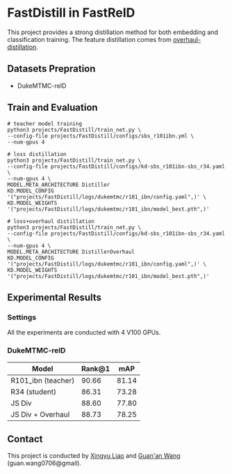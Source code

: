 # FastDistill in FastReID

This project provides a strong distillation method for both embedding and classification training.
The feature distillation comes from [overhaul-distillation](https://github.com/clovaai/overhaul-distillation/tree/master/ImageNet).


## Datasets Prepration
- DukeMTMC-reID


## Train and Evaluation
```shell
# teacher model training
python3 projects/FastDistill/train_net.py \
--config-file projects/FastDistill/configs/sbs_r101ibn.yml \
--num-gpus 4

# loss distillation
python3 projects/FastDistill/train_net.py \
--config-file projects/FastDistill/configs/kd-sbs_r101ibn-sbs_r34.yaml \
--num-gpus 4 \
MODEL.META_ARCHITECTURE Distiller
KD.MODEL_CONFIG '("projects/FastDistill/logs/dukemtmc/r101_ibn/config.yaml",)' \
KD.MODEL_WEIGHTS '("projects/FastDistill/logs/dukemtmc/r101_ibn/model_best.pth",)'

# loss+overhaul distillation
python3 projects/FastDistill/train_net.py \
--config-file projects/FastDistill/configs/kd-sbs_r101ibn-sbs_r34.yaml \
--num-gpus 4 \
MODEL.META_ARCHITECTURE DistillerOverhaul
KD.MODEL_CONFIG '("projects/FastDistill/logs/dukemtmc/r101_ibn/config.yaml",)' \
KD.MODEL_WEIGHTS '("projects/FastDistill/logs/dukemtmc/r101_ibn/model_best.pth",)'
```

## Experimental Results

### Settings

All the experiments are conducted with 4 V100 GPUs.


### DukeMTMC-reID

| Model | Rank@1 | mAP |
| --- | --- | --- |
| R101_ibn (teacher) | 90.66 | 81.14 |
| R34 (student) | 86.31 | 73.28 |
| JS Div | 88.60 | 77.80 |
| JS Div + Overhaul | 88.73 | 78.25 |

## Contact
This project is conducted by [Xingyu Liao](https://github.com/L1aoXingyu) and [Guan'an Wang](https://wangguanan.github.io/) (guan.wang0706@gmail).
